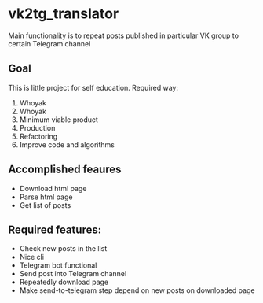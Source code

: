 # vk2tg_translator
Main functionality is to repeat posts published in particular VK group to certain Telegram channel

## Goal
This is little project for self education. Required way:
1. Whoyak
2. Whoyak
3. Minimum viable product
4. Production
5. Refactoring
6. Improve code and algorithms

## Accomplished feaures
- Download html page
- Parse html page
- Get list of posts

## Required features:
- Check new posts in the list
- Nice cli
- Telegram bot functional
- Send post into Telegram channel
- Repeatedly download page
- Make send-to-telegram step depend on new posts on downloaded page
